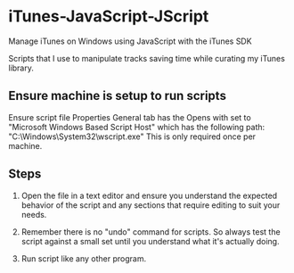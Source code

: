 # iTunes-JavaScript-JScript
Manage iTunes on Windows using JavaScript with the iTunes SDK

Scripts that I use to manipulate tracks saving time while curating my iTunes library.

## Ensure machine is setup to run scripts
Ensure script file Properties General tab has the Opens with set to 
"Microsoft Windows Based Script Host"
which has the following path: "C:\Windows\System32\wscript.exe"
This is only required once per machine.

## Steps

1. Open the file in a text editor and ensure you understand the expected behavior of the script and any sections that require editing to suit your needs.

2. Remember there is no "undo" command for scripts.
So always test the script against a small set until you understand what it's actually doing.

3. Run script like any other program.
